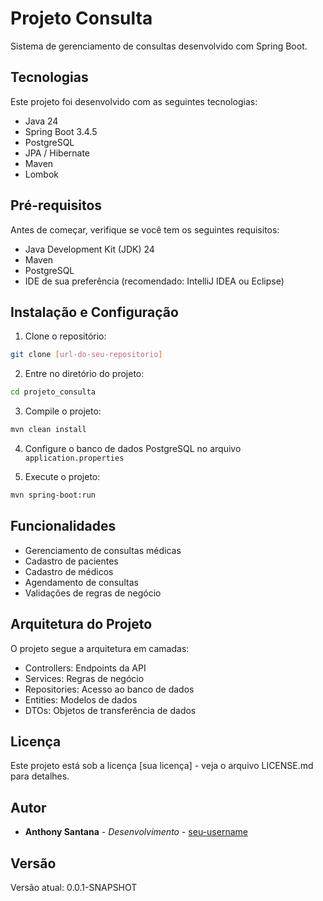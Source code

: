 # Projeto Consulta

Sistema de gerenciamento de consultas desenvolvido com Spring Boot.

## Tecnologias

Este projeto foi desenvolvido com as seguintes tecnologias:

- Java 24
- Spring Boot 3.4.5
- PostgreSQL
- JPA / Hibernate
- Maven
- Lombok

## Pré-requisitos

Antes de começar, verifique se você tem os seguintes requisitos:

- Java Development Kit (JDK) 24
- Maven
- PostgreSQL
- IDE de sua preferência (recomendado: IntelliJ IDEA ou Eclipse)

## Instalação e Configuração

1. Clone o repositório:
```bash
git clone [url-do-seu-repositorio]
```

2. Entre no diretório do projeto:
```bash
cd projeto_consulta
```

3. Compile o projeto:
```bash
mvn clean install
```

4. Configure o banco de dados PostgreSQL no arquivo `application.properties`

5. Execute o projeto:
```bash
mvn spring-boot:run
```

## Funcionalidades

- Gerenciamento de consultas médicas
- Cadastro de pacientes
- Cadastro de médicos
- Agendamento de consultas
- Validações de regras de negócio

## Arquitetura do Projeto

O projeto segue a arquitetura em camadas:

- Controllers: Endpoints da API
- Services: Regras de negócio
- Repositories: Acesso ao banco de dados
- Entities: Modelos de dados
- DTOs: Objetos de transferência de dados

## Licença

Este projeto está sob a licença [sua licença] - veja o arquivo LICENSE.md para detalhes.

## Autor

* **Anthony Santana** - *Desenvolvimento* - [seu-username](https://github.com/seu-username)

## Versão

Versão atual: 0.0.1-SNAPSHOT
